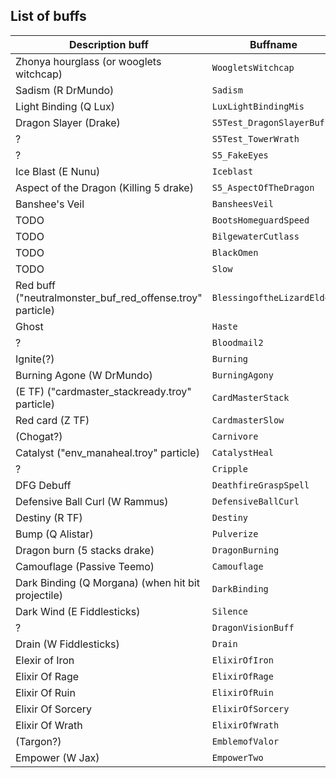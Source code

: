 ## List of buffs

Description buff | Buffname
------------ | -------------
Zhonya hourglass (or wooglets witchcap) | `WoogletsWitchcap`
Sadism (R DrMundo) | `Sadism`
Light Binding (Q Lux) | `LuxLightBindingMis`
Dragon Slayer (Drake) | `S5Test_DragonSlayerBuff`
? | `S5Test_TowerWrath`
? | `S5_FakeEyes`
Ice Blast (E Nunu) | `Iceblast`
Aspect of the Dragon (Killing 5 drake) | `S5_AspectOfTheDragon`
Banshee's Veil | `BansheesVeil`
TODO | `BootsHomeguardSpeed`
TODO | `BilgewaterCutlass`
TODO | `BlackOmen`
TODO | `Slow`
Red buff ("neutralmonster_buf_red_offense.troy" particle) | `BlessingoftheLizardElder`
Ghost | `Haste`
? | `Bloodmail2`
Ignite(?) | `Burning`
Burning Agone (W DrMundo) | `BurningAgony`
 (E TF) ("cardmaster_stackready.troy" particle) | `CardMasterStack`
Red card (Z TF) | `CardmasterSlow`
(Chogat?) | `Carnivore`
Catalyst ("env_manaheal.troy" particle) | `CatalystHeal`
? | `Cripple`
DFG Debuff | `DeathfireGraspSpell`
Defensive Ball Curl (W Rammus) | `DefensiveBallCurl`
Destiny (R TF) | `Destiny`
Bump (Q Alistar) | `Pulverize`
Dragon burn (5 stacks drake) | `DragonBurning`
Camouflage (Passive Teemo) | `Camouflage`
Dark Binding (Q Morgana) (when hit bit projectile) | `DarkBinding`
Dark Wind (E Fiddlesticks) | `Silence`
? | `DragonVisionBuff`
Drain (W Fiddlesticks)| `Drain`
Elexir of Iron | `ElixirOfIron`
Elixir Of Rage | `ElixirOfRage`
Elixir Of Ruin | `ElixirOfRuin`
Elixir Of Sorcery | `ElixirOfSorcery`
Elixir Of Wrath | `ElixirOfWrath`
(Targon?) | `EmblemofValor`
Empower (W Jax) | `EmpowerTwo`